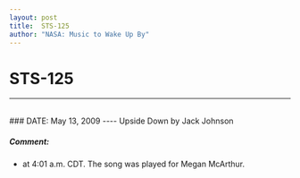 ```yaml
---
layout: post
title:  STS-125
author: "NASA: Music to Wake Up By"
---
```


# STS-125
----
<br/>
### DATE: May 13, 2009
----
Upside Down by Jack Johnson

##### Comment:
* at 4:01 a.m. CDT. The song was played for Megan McArthur.

